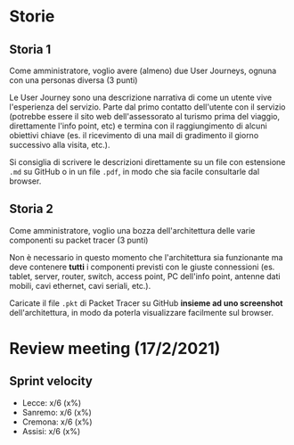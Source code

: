 # Storie

## Storia 1
Come amministratore, voglio avere (almeno) due User Journeys, ognuna con una personas diversa (3 punti)

Le User Journey sono una descrizione narrativa di come un utente vive l'esperienza del servizio.
Parte dal primo contatto dell'utente con il servizio (potrebbe essere il sito web dell'assessorato
al turismo prima del viaggio, direttamente l'info point, etc)
e termina con il raggiungimento di alcuni obiettivi chiave
(es. il ricevimento di una mail di gradimento il giorno successivo alla visita, etc.).

Si consiglia di scrivere le descrizioni direttamente su un file con estensione `.md` su GitHub o in un file `.pdf`,
in modo che sia facile consultarle dal browser.

## Storia 2
Come amministratore, voglio una bozza dell'architettura delle varie componenti su packet tracer (3 punti)

Non è necessario in questo momento che l'architettura sia funzionante ma deve contenere **tutti** i componenti
previsti con le giuste connessioni (es. tablet, server, router, switch, access point,
PC dell'info point, antenne dati mobili, cavi ethernet, cavi seriali, etc.).

Caricate il file `.pkt` di Packet Tracer su GitHub **insieme ad uno screenshot** dell'architettura, in modo da poterla visualizzare
facilmente sul browser.

# Review meeting (17/2/2021)

## Sprint velocity
- Lecce: x/6 (x%)
- Sanremo: x/6 (x%)
- Cremona: x/6 (x%)
- Assisi: x/6 (x%)
